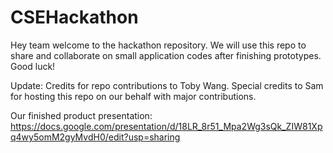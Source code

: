 # CSEHackathon
Hey team welcome to the hackathon repository. We will use this repo to share and collaborate on small application codes after finishing prototypes. Good luck!

Update:
Credits for repo contributions to Toby Wang. Special credits to Sam for hosting this repo on our behalf with major contributions. 

Our finished product presentation:
https://docs.google.com/presentation/d/18LR_8r51_Mpa2Wg3sQk_ZIW81Xpq4wy5omM2gyMvdH0/edit?usp=sharing
